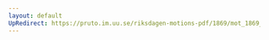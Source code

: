 ```yaml
---
layout: default
UpRedirect: https://pruto.im.uu.se/riksdagen-motions-pdf/1869/mot_1869__ak__218/mot_1869__ak__218-001.pdf
---
```

